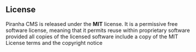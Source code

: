 ## License

Piranha CMS is released under the **MIT** license. It is a permissive free software license, meaning that it permits reuse within proprietary software provided all copies of the licensed software include a copy of the MIT License terms and the copyright notice
